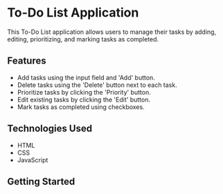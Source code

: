 # To-Do List Application

This To-Do List application allows users to manage their tasks by adding, editing, prioritizing, and marking tasks as completed.

## Features

- Add tasks using the input field and 'Add' button.
- Delete tasks using the 'Delete' button next to each task.
- Prioritize tasks by clicking the 'Priority' button.
- Edit existing tasks by clicking the 'Edit' button.
- Mark tasks as completed using checkboxes.

## Technologies Used

- HTML
- CSS
- JavaScript

## Getting Started

